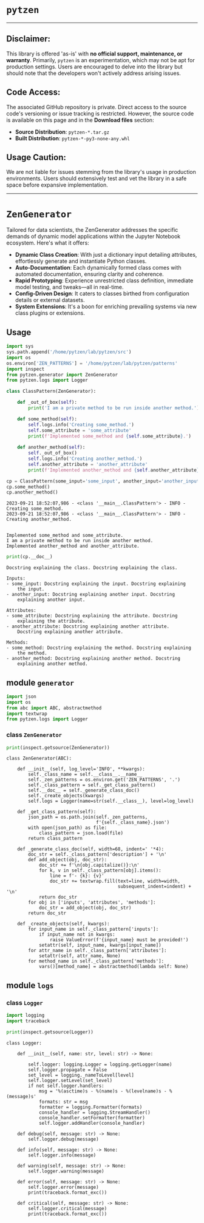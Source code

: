 # `pytzen`
----

## Disclaimer:
This library is offered 'as-is' with **no official support, maintenance, or warranty**. Primarily, `pytzen` is an experimentation, which may not be apt for production settings. Users are encouraged to delve into the library but should note that the developers won't actively address arising issues.

## Code Access:
The associated GitHub repository is private. Direct access to the source code's versioning or issue tracking is restricted. However, the source code is available on this page and in the **Download files** section:
- **Source Distribution**: `pytzen-*.tar.gz`
- **Built Distribution**: `pytzen-*-py3-none-any.whl`

## Usage Caution:
We are not liable for issues stemming from the library's usage in production environments. Users should extensively test and vet the library in a safe space before expansive implementation.

----

# `ZenGenerator`
Tailored for data scientists, the ZenGenerator addresses the specific demands of dynamic model applications within the Jupyter Notebook ecosystem. Here's what it offers:

- **Dynamic Class Creation**: With just a dictionary input detailing attributes, effortlessly generate and instantiate Python classes.
- **Auto-Documentation**: Each dynamically formed class comes with automated documentation, ensuring clarity and coherence.
- **Rapid Prototyping**: Experience unrestricted class definition, immediate model testing, and tweaks—all in real-time.
- **Config-Driven Design**: It caters to classes birthed from configuration details or external datasets.
- **System Extensions**: It's a boon for enriching prevailing systems via new class plugins or extensions.

## Usage


```python
import sys
sys.path.append('/home/pytzen/lab/pytzen/src')
import os
os.environ['ZEN_PATTERNS'] = '/home/pytzen/lab/pytzen/patterns'
import inspect
from pytzen.generator import ZenGenerator
from pytzen.logs import Logger
```


```python
class ClassPattern(ZenGenerator):

    def _out_of_box(self):
        print('I am a private method to be run inside another method.')

    def some_method(self):
        self.logs.info('Creating some_method.')
        self.some_attribute = 'some_attribute'
        print(f'Implemented some_method and {self.some_attribute}.')
    
    def another_method(self):
        self._out_of_box()
        self.logs.info('Creating another_method.')
        self.another_attribute = 'another_attribute'
        print(f'Implemented another_method and {self.another_attribute}.')
```


```python
cp = ClassPattern(some_input='some_input', another_input='another_input')
cp.some_method()
cp.another_method()
```

    2023-09-21 18:52:07,986 - <class '__main__.ClassPattern'> - INFO - Creating some_method.
    2023-09-21 18:52:07,986 - <class '__main__.ClassPattern'> - INFO - Creating another_method.


    Implemented some_method and some_attribute.
    I am a private method to be run inside another method.
    Implemented another_method and another_attribute.



```python
print(cp.__doc__)
```

    Docstring explaining the class. Docstring explaining the class.
    
    Inputs:
    - some_input: Docstring explaining the input. Docstring explaining
        the input.
    - another_input: Docstring explaining another input. Docstring
        explaining another input.
    
    Attributes:
    - some_attribute: Docstring explaining the attribute. Docstring
        explaining the attribute.
    - another_attribute: Docstring explaining another attribute.
        Docstring explaining another attribute.
    
    Methods:
    - some_method: Docstring explaining the method. Docstring explaining
        the method.
    - another_method: Docstring explaining another method. Docstring
        explaining another method.
    


## module `generator`

```python
import json
import os
from abc import ABC, abstractmethod
import textwrap
from pytzen.logs import Logger
```

### class `ZenGenerator`


```python
print(inspect.getsource(ZenGenerator))
```

    class ZenGenerator(ABC):
    
        def __init__(self, log_level='INFO', **kwargs):
            self._class_name = self.__class__.__name__
            self._zen_patterns = os.environ.get('ZEN_PATTERNS', '.')
            self._class_pattern = self._get_class_pattern()
            self.__doc__ = self._generate_class_doc()
            self._create_objects(kwargs)
            self.logs = Logger(name=str(self.__class__), level=log_level)
        
        def _get_class_pattern(self):
            json_path = os.path.join(self._zen_patterns, 
                                     f'{self._class_name}.json')
            with open(json_path) as file:
                class_pattern = json.load(file)
            return class_pattern
    
        def _generate_class_doc(self, width=68, indent=' '*4):
            doc_str = self._class_pattern['description'] + '\n'
            def add_object(obj, doc_str):
                doc_str += f'\n{obj.capitalize()}:\n'
                for k, v in self._class_pattern[obj].items():
                    line = f'- {k}: {v}'
                    doc_str += textwrap.fill(text=line, width=width, 
                                             subsequent_indent=indent) + '\n'
                return doc_str
            for obj in ['inputs', 'attributes', 'methods']:
                doc_str = add_object(obj, doc_str)
            return doc_str
    
        def _create_objects(self, kwargs):
            for input_name in self._class_pattern['inputs']:
                if input_name not in kwargs:
                    raise ValueError(f'{input_name} must be provided!')
                setattr(self, input_name, kwargs[input_name])
            for attr_name in self._class_pattern['attributes']:
                setattr(self, attr_name, None)
            for method_name in self._class_pattern['methods']:
                vars()[method_name] = abstractmethod(lambda self: None)
    


## module `logs`

### class `Logger`

```python
import logging
import traceback
```


```python
print(inspect.getsource(Logger))
```

    class Logger:
    
        def __init__(self, name: str, level: str) -> None:
    
            self.logger: logging.Logger = logging.getLogger(name)
            self.logger.propagate = False
            set_level = logging._nameToLevel[level]
            self.logger.setLevel(set_level)
            if not self.logger.handlers:
                msg = '%(asctime)s - %(name)s - %(levelname)s - %(message)s'
                formats: str = msg
                formatter = logging.Formatter(formats)
                console_handler = logging.StreamHandler()
                console_handler.setFormatter(formatter)
                self.logger.addHandler(console_handler)
    
        def debug(self, message: str) -> None: 
            self.logger.debug(message)
    
        def info(self, message: str) -> None: 
            self.logger.info(message)
    
        def warning(self, message: str) -> None: 
            self.logger.warning(message)
    
        def error(self, message: str) -> None:
            self.logger.error(message)
            print(traceback.format_exc())
    
        def critical(self, message: str) -> None:
            self.logger.critical(message)
            print(traceback.format_exc())
    

